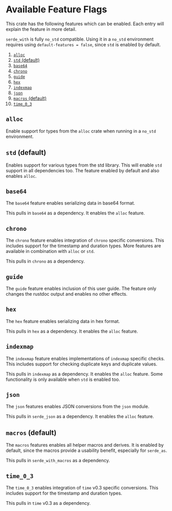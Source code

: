 # Available Feature Flags

This crate has the following features which can be enabled.
Each entry will explain the feature in more detail.

`serde_with` is fully `no_std` compatible.
Using it in a `no_std` environment requires using `default-features = false`, since `std` is enabled by default.

1. [`alloc`](#alloc)
2. [`std` (default)](#std-default)
3. [`base64`](#base64)
4. [`chrono`](#chrono)
5. [`guide`](#guide)
6. [`hex`](#hex)
7. [`indexmap`](#indexmap)
8. [`json`](#json)
9. [`macros` (default)](#macros-default)
10. [`time_0_3`](#time_0_3)

## `alloc`

Enable support for types from the `alloc` crate when running in a `no_std` environment.

## `std` (default)

Enables support for various types from the std library.
This will enable `std` support in all dependencies too.
The feature enabled by default and also enables `alloc`.

## `base64`

The `base64` feature enables serializing data in base64 format.

This pulls in `base64` as a dependency.
It enables the `alloc` feature.

## `chrono`

The `chrono` feature enables integration of `chrono` specific conversions.
This includes support for the timestamp and duration types.
More features are available in combination with `alloc` or `std`.

This pulls in `chrono` as a dependency.

## `guide`

The `guide` feature enables inclusion of this user guide.
The feature only changes the rustdoc output and enables no other effects.

## `hex`

The `hex` feature enables serializing data in hex format.

This pulls in `hex` as a dependency.
It enables the `alloc` feature.

## `indexmap`

The `indexmap` feature enables implementations of `indexmap` specific checks.
This includes support for checking duplicate keys and duplicate values.

This pulls in `indexmap` as a dependency.
It enables the `alloc` feature.
Some functionality is only available when `std` is enabled too.

## `json`

The `json` features enables JSON conversions from the `json` module.

This pulls in `serde_json` as a dependency.
It enables the `alloc` feature.

## `macros` (default)

The `macros` features enables all helper macros and derives.
It is enabled by default, since the macros provide a usability benefit, especially for `serde_as`.

This pulls in `serde_with_macros` as a dependency.

## `time_0_3`

The `time_0_3` enables integration of `time` v0.3 specific conversions.
This includes support for the timestamp and duration types.

This pulls in `time` v0.3 as a dependency.
